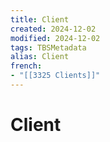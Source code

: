 ```yaml
---
title: Client
created: 2024-12-02
modified: 2024-12-02
tags: TBSMetadata
alias: Client
french:
- "[[3325 Clients]]"
---
```

# Client
